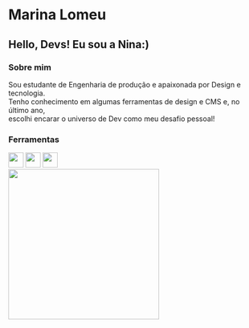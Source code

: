 # Marina Lomeu
## Hello, Devs! Eu sou a Nina:)
<body>
  <sidebar left>
    <h3>Sobre mim</h3>
    <p> Sou estudante de Engenharia de produção e apaixonada por Design e tecnologia. <br>
    Tenho conhecimento em algumas ferramentas de design e CMS e, no último ano, <br>escolhi encarar o universo de Dev como meu desafio pessoal!
  
  <h3>Ferramentas</h3>
  <div>
    <img height= "30"src= "https://img.shields.io/badge/Webflow-146EF5.svg?style=for-the-badge&logo=Webflow&logoColor=white">
    <img height= "30"src= "https://img.shields.io/badge/WordPress-21759B.svg?style=for-the-badge&logo=WordPress&logoColor=white">
    <img height= "30"src= "https://img.shields.io/badge/Adobe%20Illustrator-FF9A00.svg?style=for-the-badge&logo=Adobe-Illustrator&logoColor=white">
  </div>
</sidebar>
<sidebar right>
  <img height= "300"src
</body> 
  

          


<!--
**marinalomeu/marinalomeu** is a ✨ _special_ ✨ repository because its `README.md` (this file) appears on your GitHub profile.

Here are some ideas to get you started:

- 🔭 I’m currently working on ...
- 🌱 I’m currently learning ...
- 👯 I’m looking to collaborate on ...
- 🤔 I’m looking for help with ...
- 💬 Ask me about ...
- 📫 How to reach me: ...
- 😄 Pronouns: ...
- ⚡ Fun fact: ...
-->
